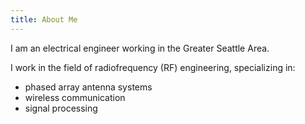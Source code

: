 ```yaml
---
title: About Me
---
```


I am an electrical engineer working in the Greater Seattle Area.

I work in the field of radiofrequency (RF) engineering, specializing in:

- phased array antenna systems
- wireless communication
- signal processing

